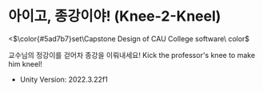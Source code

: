 # 아이고, 종강이야! (Knee-2-Kneel)
<p><$\color{#5ad7b7}set\Capstone Design of CAU College software\ color$</p>
교수님의 정강이를 걷어차 종강을 이뤄내세요!   
Kick the professor's knee to make him kneel!   

- Unity Version: 2022.3.22f1
